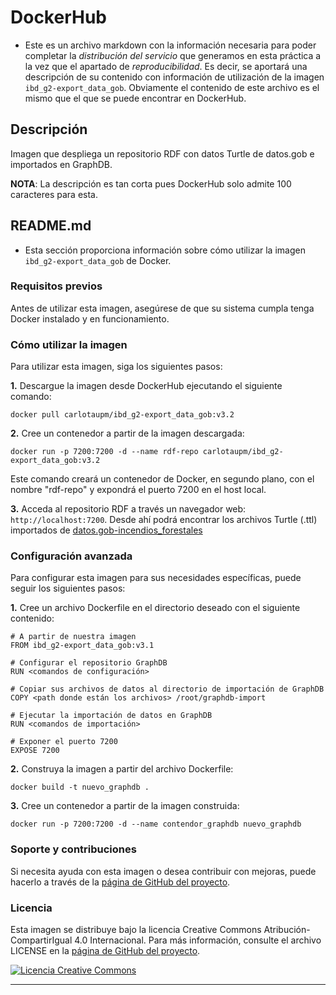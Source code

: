 # DockerHub

- Este es un archivo markdown con la información necesaria para poder completar la *distribución del servicio* que generamos en esta práctica a la vez que el apartado de *reproducibilidad*. Es decir, se aportará una descripción de su contenido con información de utilización de la imagen `ibd_g2-export_data_gob`. Obviamente el contenido de este archivo es el mismo que el que se puede encontrar en DockerHub.

## Descripción

Imagen que despliega un repositorio RDF con datos Turtle de datos.gob e importados en GraphDB.

**NOTA**: La descripción es tan corta pues DockerHub solo admite 100 caracteres para esta.

## README.md

- Esta sección proporciona información sobre cómo utilizar la imagen `ibd_g2-export_data_gob` de Docker.

### Requisitos previos

Antes de utilizar esta imagen, asegúrese de que su sistema cumpla tenga Docker instalado y en funcionamiento.

### Cómo utilizar la imagen

Para utilizar esta imagen, siga los siguientes pasos:

**1.** Descargue la imagen desde DockerHub ejecutando el siguiente comando:

`docker pull carlotaupm/ibd_g2-export_data_gob:v3.2`

**2.** Cree un contenedor a partir de la imagen descargada:

`docker run -p 7200:7200 -d --name rdf-repo carlotaupm/ibd_g2-export_data_gob:v3.2`

Este comando creará un contenedor de Docker, en segundo plano, con el nombre "rdf-repo" y expondrá el puerto 7200 en el host local.

**3.** Acceda al repositorio RDF a través un navegador web: `http://localhost:7200`. Desde ahí podrá encontrar los archivos Turtle (.ttl) importados de [datos.gob-incendios_forestales](https://datos.gob.es/es/catalogo/e05068001-estadistica-general-de-incendios-forestales)

### Configuración avanzada

Para configurar esta imagen para sus necesidades específicas, puede seguir los siguientes pasos:

**1.** Cree un archivo Dockerfile en el directorio deseado con el siguiente contenido:

```
# A partir de nuestra imagen
FROM ibd_g2-export_data_gob:v3.1

# Configurar el repositorio GraphDB
RUN <comandos de configuración>

# Copiar sus archivos de datos al directorio de importación de GraphDB
COPY <path donde están los archivos> /root/graphdb-import

# Ejecutar la importación de datos en GraphDB
RUN <comandos de importación>

# Exponer el puerto 7200
EXPOSE 7200
```

**2.** Construya la imagen a partir del archivo Dockerfile:

`docker build -t nuevo_graphdb .`

**3.** Cree un contenedor a partir de la imagen construida:

`docker run -p 7200:7200 -d --name contendor_graphdb nuevo_graphdb`

### Soporte y contribuciones

Si necesita ayuda con esta imagen o desea contribuir con mejoras, puede hacerlo a través de la [página de GitHub del proyecto](https://github.com/AlejandroPqLz/IBD_Grupo2-P1.git).

### Licencia

Esta imagen se distribuye bajo la licencia Creative Commons Atribución-CompartirIgual 4.0 Internacional. Para más información, consulte el archivo LICENSE en la [página de GitHub del proyecto](https://github.com/AlejandroPqLz/IBD_Grupo2-P1.git).

<a rel="license" href="http://creativecommons.org/licenses/by-sa/4.0/"><img alt="Licencia Creative Commons" style="border-width:0" src="https://i.creativecommons.org/l/by-sa/4.0/88x31.png" /></a>

****
